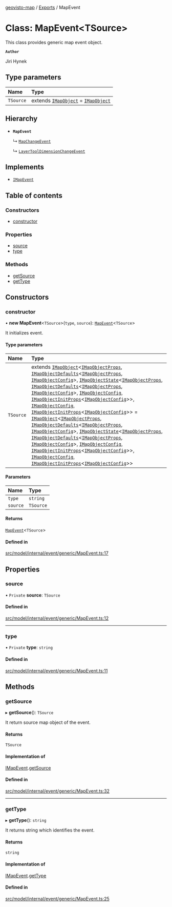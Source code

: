 [geovisto-map](../README.md) / [Exports](../modules.md) / MapEvent

# Class: MapEvent\<TSource\>

This class provides generic map event object.

**`Author`**

Jiri Hynek

## Type parameters

| Name | Type |
| :------ | :------ |
| `TSource` | extends [`IMapObject`](../interfaces/IMapObject.md) = [`IMapObject`](../interfaces/IMapObject.md) |

## Hierarchy

- **`MapEvent`**

  ↳ [`MapChangeEvent`](MapChangeEvent.md)

  ↳ [`LayerToolDimensionChangeEvent`](LayerToolDimensionChangeEvent.md)

## Implements

- [`IMapEvent`](../interfaces/IMapEvent.md)

## Table of contents

### Constructors

- [constructor](MapEvent.md#constructor)

### Properties

- [source](MapEvent.md#source)
- [type](MapEvent.md#type)

### Methods

- [getSource](MapEvent.md#getsource)
- [getType](MapEvent.md#gettype)

## Constructors

### constructor

• **new MapEvent**\<`TSource`\>(`type`, `source`): [`MapEvent`](MapEvent.md)\<`TSource`\>

It initializes event.

#### Type parameters

| Name | Type |
| :------ | :------ |
| `TSource` | extends [`IMapObject`](../interfaces/IMapObject.md)\<[`IMapObjectProps`](../modules.md#imapobjectprops), [`IMapObjectDefaults`](../interfaces/IMapObjectDefaults.md)\<[`IMapObjectProps`](../modules.md#imapobjectprops), [`IMapObjectConfig`](../modules.md#imapobjectconfig)\>, [`IMapObjectState`](../interfaces/IMapObjectState.md)\<[`IMapObjectProps`](../modules.md#imapobjectprops), [`IMapObjectDefaults`](../interfaces/IMapObjectDefaults.md)\<[`IMapObjectProps`](../modules.md#imapobjectprops), [`IMapObjectConfig`](../modules.md#imapobjectconfig)\>, [`IMapObjectConfig`](../modules.md#imapobjectconfig), [`IMapObjectInitProps`](../modules.md#imapobjectinitprops)\<[`IMapObjectConfig`](../modules.md#imapobjectconfig)\>\>, [`IMapObjectConfig`](../modules.md#imapobjectconfig), [`IMapObjectInitProps`](../modules.md#imapobjectinitprops)\<[`IMapObjectConfig`](../modules.md#imapobjectconfig)\>\> = [`IMapObject`](../interfaces/IMapObject.md)\<[`IMapObjectProps`](../modules.md#imapobjectprops), [`IMapObjectDefaults`](../interfaces/IMapObjectDefaults.md)\<[`IMapObjectProps`](../modules.md#imapobjectprops), [`IMapObjectConfig`](../modules.md#imapobjectconfig)\>, [`IMapObjectState`](../interfaces/IMapObjectState.md)\<[`IMapObjectProps`](../modules.md#imapobjectprops), [`IMapObjectDefaults`](../interfaces/IMapObjectDefaults.md)\<[`IMapObjectProps`](../modules.md#imapobjectprops), [`IMapObjectConfig`](../modules.md#imapobjectconfig)\>, [`IMapObjectConfig`](../modules.md#imapobjectconfig), [`IMapObjectInitProps`](../modules.md#imapobjectinitprops)\<[`IMapObjectConfig`](../modules.md#imapobjectconfig)\>\>, [`IMapObjectConfig`](../modules.md#imapobjectconfig), [`IMapObjectInitProps`](../modules.md#imapobjectinitprops)\<[`IMapObjectConfig`](../modules.md#imapobjectconfig)\>\> |

#### Parameters

| Name | Type |
| :------ | :------ |
| `type` | `string` |
| `source` | `TSource` |

#### Returns

[`MapEvent`](MapEvent.md)\<`TSource`\>

#### Defined in

[src/model/internal/event/generic/MapEvent.ts:17](https://github.com/geovisto/geovisto-map/blob/e22d774889dbc28cc1ec62933ecf6bab6690f172/src/model/internal/event/generic/MapEvent.ts#L17)

## Properties

### source

• `Private` **source**: `TSource`

#### Defined in

[src/model/internal/event/generic/MapEvent.ts:12](https://github.com/geovisto/geovisto-map/blob/e22d774889dbc28cc1ec62933ecf6bab6690f172/src/model/internal/event/generic/MapEvent.ts#L12)

___

### type

• `Private` **type**: `string`

#### Defined in

[src/model/internal/event/generic/MapEvent.ts:11](https://github.com/geovisto/geovisto-map/blob/e22d774889dbc28cc1ec62933ecf6bab6690f172/src/model/internal/event/generic/MapEvent.ts#L11)

## Methods

### getSource

▸ **getSource**(): `TSource`

It return source map object of the event.

#### Returns

`TSource`

#### Implementation of

[IMapEvent](../interfaces/IMapEvent.md).[getSource](../interfaces/IMapEvent.md#getsource)

#### Defined in

[src/model/internal/event/generic/MapEvent.ts:32](https://github.com/geovisto/geovisto-map/blob/e22d774889dbc28cc1ec62933ecf6bab6690f172/src/model/internal/event/generic/MapEvent.ts#L32)

___

### getType

▸ **getType**(): `string`

It returns string which identifies the event.

#### Returns

`string`

#### Implementation of

[IMapEvent](../interfaces/IMapEvent.md).[getType](../interfaces/IMapEvent.md#gettype)

#### Defined in

[src/model/internal/event/generic/MapEvent.ts:25](https://github.com/geovisto/geovisto-map/blob/e22d774889dbc28cc1ec62933ecf6bab6690f172/src/model/internal/event/generic/MapEvent.ts#L25)
